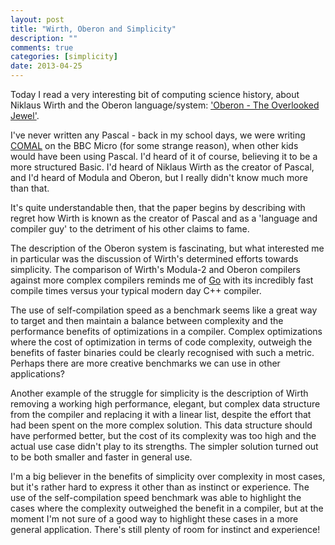 ```yaml
---
layout: post
title: "Wirth, Oberon and Simplicity"
description: ""
comments: true
categories: [simplicity]
date: 2013-04-25
---
```

Today I read a very interesting bit of computing science history, about Niklaus Wirth and the Oberon language/system: ['Oberon - The Overlooked Jewel'](https://www.ics.uci.edu/~franz/Site/pubs-pdf/BC03.pdf).

I've never written any Pascal - back in my school days, we were writing [COMAL](http://en.wikipedia.org/wiki/COMAL) on the BBC Micro (for some strange reason), when other kids would have been using Pascal.  I'd heard of it of course, believing it to be a more structured Basic.  I'd heard of Niklaus Wirth as the creator of Pascal, and I'd heard of Modula and Oberon, but I really didn't know much more than that.

It's quite understandable then, that the paper begins by describing with regret how Wirth is known as the creator of Pascal and as a 'language and compiler guy' to the detriment of his other claims to fame.

The description of the Oberon system is fascinating, but what interested me in particular was the discussion of Wirth's determined efforts towards simplicity.  The comparison of Wirth's Modula-2 and Oberon compilers against more complex compilers reminds me of [Go](http://golang.org/) with its incredibly fast compile times versus your typical modern day C++ compiler.

The use of self-compilation speed as a benchmark seems like a great way to target and then maintain a balance between complexity and the performance benefits of optimizations in a compiler.  Complex optimizations where the cost of optimization in terms of code complexity, outweigh the benefits of faster binaries could be clearly recognised with such a metric.  Perhaps there are more creative benchmarks we can use in other applications?

Another example of the struggle for simplicity is the description of Wirth removing a working high performance, elegant, but complex data structure from the compiler and replacing it with a linear list, despite the effort that had been spent on the more complex solution.  This data structure should have performed better, but the cost of its complexity was too high and the actual use case didn't play to its strengths.  The simpler solution turned out to be both smaller and faster in general use.

I'm a big believer in the benefits of simplicity over complexity in most cases, but it's rather hard to express it other than as instinct or experience.  The use of the self-compilation speed benchmark was able to highlight the cases where the complexity outweighed the benefit in a compiler, but at the moment I'm not sure of a good way to highlight these cases in a more general application.  There's still plenty of room for instinct and experience!
